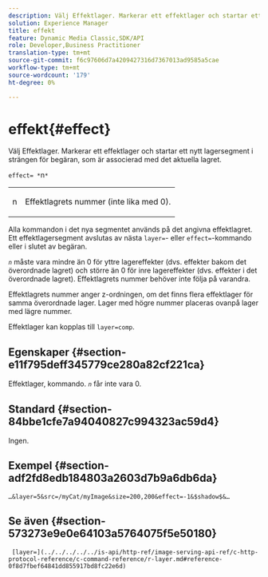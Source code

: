 ```yaml
---
description: Välj Effektlager. Markerar ett effektlager och startar ett nytt lagersegment i strängen för begäran, som är associerad med det aktuella lagret.
solution: Experience Manager
title: effekt
feature: Dynamic Media Classic,SDK/API
role: Developer,Business Practitioner
translation-type: tm+mt
source-git-commit: f6c97606d7a4209427316d7367013ad9585a5cae
workflow-type: tm+mt
source-wordcount: '179'
ht-degree: 0%

---
```



# effekt{#effect}

Välj Effektlager. Markerar ett effektlager och startar ett nytt lagersegment i strängen för begäran, som är associerad med det aktuella lagret.

`effect= *`n`*`

<table id="simpletable_C48DABF486604D2B9F3CBC1CD01AC76D"> 
 <tr class="strow"> 
  <td class="stentry"> <p><span class="codeph"> <span class="varname"> n</span></span> </p> </td> 
  <td class="stentry"> <p>Effektlagrets nummer (inte lika med 0). </p></td> 
 </tr> 
</table>

Alla kommandon i det nya segmentet används på det angivna effektlagret. Ett effektlagersegment avslutas av nästa `layer=`- eller `effect=`-kommando eller i slutet av begäran.

*`n`* måste vara mindre än 0 för yttre lagereffekter (dvs. effekter bakom det överordnade lagret) och större än 0 för inre lagereffekter (dvs. effekter i det överordnade lagret). Effektlagrets nummer behöver inte följa på varandra.

Effektlagrets nummer anger z-ordningen, om det finns flera effektlager för samma överordnade lager. Lager med högre nummer placeras ovanpå lager med lägre nummer.

Effektlager kan kopplas till `layer=comp`.

## Egenskaper {#section-e11f795deff345779ce280a82cf221ca}

Effektlager, kommando. *`n`* får inte vara 0.

## Standard {#section-84bbe1cfe7a94040827c994323ac59d4}

Ingen.

## Exempel {#section-adf2fd8edb184803a2603d7b9a6db6da}

`…&layer=5&src=/myCat/myImage&size=200,200&effect=-1&$shadow$&…`

## Se även {#section-573273e9e0e64103a5764075f5e50180}

` [layer=](../../../../../is-api/http-ref/image-serving-api-ref/c-http-protocol-reference/c-command-reference/r-layer.md#reference-0f8d7fbef64841dd855917bd8fc22e6d)`
